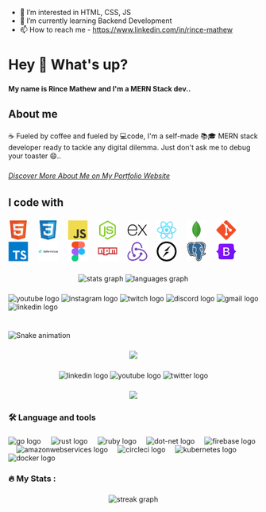 - 👀 I’m interested in HTML, CSS, JS
- 🌱 I’m currently learning Backend Development
- 📫 How to reach me - https://www.linkedin.com/in/rince-mathew


<h1 align="left">Hey 👋 What's up?</h1>

###

<p align="left"><b>My name is Rince Mathew and I'm a MERN Stack dev..</b></p>

###

<h2 align="left">About me</h2>

###

<p align="left">☕️ Fueled by coffee and fueled by 💻code, I'm a self-made 📚🎓 MERN stack developer ready to tackle any digital dilemma. Just don't ask me to debug your toaster 😄..</p>

<!-- <p align="left">Self-made web dev specializing in the MERN stack, always up for the next digital challenge. Let's build something awesome!</p> -->

<!-- <p align="left">✨ Creating bugs since ...<br>📚 I'm currently learning ...<br>🎯 Goals: ...<br>🎲 Fun fact: ...</p> -->

<!-- <p align="left">☕️ Challenge accepted! Self-made MERN stack dev here, ready to roll the dice on any digital dilemma. Except ️ spaghetti code - that's a whole different game!</p> -->

###

<a href="dfdfdf"><h6>Discover More About Me on My Portfolio Website</h6></a>


###

<h2 align="left">I code with</h2>

###

<div align="left">
  <img src="./assets/html5.svg" height="40" alt="html5 logo"  />
  <img width="12" alt="" />
  <img src="./assets/css3.svg" height="40" alt="css3 logo"  />
  <img width="12"  alt="" />
  <img src="./assets/js.svg" height="40" alt="javascript logo"  />
  <img width="12"  alt=""/>
  <img src="./assets/nodejs.svg" height="40" alt="nodejs logo"  />
  <img width="12"  alt=""/>
  <img src="./assets/express.svg" height="40" alt="express logo"  />
  <img width="12"  alt=""/>
  <img src="./assets/react.svg" height="40" alt="react logo"  />
  <img width="12"  alt=""/>
  <img src="./assets/mongodb.svg" height="40" alt="mongodb logo"  />
  <img width="12"  alt=""/>
  <img src="./assets/git.svg" height="40" alt="git logo"  />
  <img width="12"  alt=""/>
  <img src="./assets/typescript.svg" height="40" alt="typescript logo"  />
  <img width="12"  alt=""/>
  <img src="./assets/tailwind.svg" height="40" alt="tailwindcss logo"/>
  <img width="12"  alt=""/>
  <img src="./assets/figma.svg" height="40" alt="figma logo"  />
  <img width="12"  alt=""/>
  <img src="./assets/npm.svg" height="40" alt="npm logo"  />
  <img width="12" alt=""/>
  <!-- <img src="./assets/jest.svg" height="40" alt="jest logo"  />
  <img width="12" alt="" /> -->
  <img src="./assets/redux.svg" height="40" alt="redux logo"  />
  <img width="12"  alt=""/>
  <img src="./assets/socketio.svg" height="40" alt="socketio logo"  />
  <img width="12" alt="" />
  <img src="./assets/postgresql.svg" height="40" alt="postgresql logo"/>
  <img width="12"  alt=""/>
  <img src="./assets/bootstrap.svg" height="40" alt="bootstrap logo"  />
  <img width="12" alt="" />
  <!-- <img src="./assets/graphql.svg" height="40" alt="graphql logo"/>
  <img width="12"  alt=""/> -->
  <!-- <img src="./assets/nextjs.svg" height="40" alt="nextjs logo"  />
  <img width="12" alt="" /> -->
  <!-- <img src="./assets/aws.svg" height="40" alt="amazonwebservices logo"/>
  <img width="12" alt="" /> -->
  <!-- <img src="./assets/nginx.svg" height="40" alt="nginx logo"  />
  <img width="12" alt="" /> -->
  <!-- <img src="./assets/redis.svg" height="40" alt="redis logo"  />
  <img width="12" alt="" /> -->
  <!-- <img src="./assets/threejs.svg" height="40" alt="threejs logo"  />
  <img width="12" alt="" /> -->
  <!-- <img src="./assets/webpack.svg" height="40" alt="webpack logo"  /> -->
</div>

###


<div align="center">
  <img src="https://github-readme-stats.vercel.app/api?username=maurodesouza&hide_title=false&hide_rank=false&show_icons=true&include_all_commits=true&count_private=true&disable_animations=false&theme=dracula&locale=en&hide_border=false" height="150" alt="stats graph"  />
  <img src="https://github-readme-stats.vercel.app/api/top-langs?username=maurodesouza&locale=en&hide_title=false&layout=compact&card_width=320&langs_count=5&theme=dracula&hide_border=false" height="150" alt="languages graph"  />
</div>

###


<div align="left">
  <img src="https://img.shields.io/static/v1?message=Youtube&logo=youtube&label=&color=FF0000&logoColor=white&labelColor=&style=for-the-badge" height="35" alt="youtube logo"  />
  <img src="https://img.shields.io/static/v1?message=Instagram&logo=instagram&label=&color=E4405F&logoColor=white&labelColor=&style=for-the-badge" height="35" alt="instagram logo"  />
  <img src="https://img.shields.io/static/v1?message=Twitch&logo=twitch&label=&color=9146FF&logoColor=white&labelColor=&style=for-the-badge" height="35" alt="twitch logo"  />
  <img src="https://img.shields.io/static/v1?message=Discord&logo=discord&label=&color=7289DA&logoColor=white&labelColor=&style=for-the-badge" height="35" alt="discord logo"  />
  <img src="https://img.shields.io/static/v1?message=Gmail&logo=gmail&label=&color=D14836&logoColor=white&labelColor=&style=for-the-badge" height="35" alt="gmail logo"  />
  <img src="https://img.shields.io/static/v1?message=LinkedIn&logo=linkedin&label=&color=0077B5&logoColor=white&labelColor=&style=for-the-badge" height="35" alt="linkedin logo"  />
</div>

###

<br clear="both">

<img src="https://raw.githubusercontent.com/maurodesouza/maurodesouza/output/snake.svg" alt="Snake animation" />

###

<div align="center">
  <img height="150" src="https://camo.githubusercontent.com/62da68eb62b1e5f175f7d1f0191dd89a653d7908feb22d37d4a0ab07365d6791/68747470733a2f2f6d656469612e67697068792e636f6d2f6d656469612f4d3967624264396e6244724f5475314d71782f67697068792e676966"  />
</div>

###

<div align="center">
  <img src="https://img.shields.io/static/v1?message=LinkedIn&logo=linkedin&label=&color=0077B5&logoColor=white&labelColor=&style=for-the-badge" height="25" alt="linkedin logo"  />
  <img src="https://img.shields.io/static/v1?message=Youtube&logo=youtube&label=&color=FF0000&logoColor=white&labelColor=&style=for-the-badge" height="25" alt="youtube logo"  />
  <img src="https://img.shields.io/static/v1?message=Twitter&logo=twitter&label=&color=1DA1F2&logoColor=white&labelColor=&style=for-the-badge" height="25" alt="twitter logo"  />
</div>

###

<div align="center">
  <img src="https://visitor-badge.laobi.icu/badge?page_id=maurodesouza.maurodesouza&"  />
</div>

###


<h3 align="left">🛠 Language and tools</h3>

###

<div align="left">
  <img src="https://cdn.jsdelivr.net/gh/devicons/devicon/icons/go/go-original-wordmark.svg" height="40" alt="go logo"  />
  <img width="12" />
  <img src="https://cdn.jsdelivr.net/gh/devicons/devicon/icons/rust/rust-plain.svg" height="40" alt="rust logo"  />
  <img width="12" />
  <img src="https://cdn.jsdelivr.net/gh/devicons/devicon/icons/ruby/ruby-plain-wordmark.svg" height="40" alt="ruby logo"  />
  <img width="12" />
  <img src="https://cdn.jsdelivr.net/gh/devicons/devicon/icons/dot-net/dot-net-plain-wordmark.svg" height="40" alt="dot-net logo"  />
  <img width="12" />
  <img src="https://cdn.jsdelivr.net/gh/devicons/devicon/icons/firebase/firebase-plain-wordmark.svg" height="40" alt="firebase logo"  />
  <img width="12" />
  <img src="https://cdn.jsdelivr.net/gh/devicons/devicon/icons/amazonwebservices/amazonwebservices-original.svg" height="40" alt="amazonwebservices logo"  />
  <img width="12" />
  <img src="https://cdn.jsdelivr.net/gh/devicons/devicon/icons/circleci/circleci-plain.svg" height="40" alt="circleci logo"  />
  <img width="12" />
  <img src="https://cdn.jsdelivr.net/gh/devicons/devicon/icons/kubernetes/kubernetes-plain.svg" height="40" alt="kubernetes logo"  />
  <img width="12" />
  <img src="https://cdn.jsdelivr.net/gh/devicons/devicon/icons/docker/docker-plain-wordmark.svg" height="40" alt="docker logo"  />
</div>

###

<h3 align="left">🔥   My Stats :</h3>

###

<div align="center">
  <img src="https://streak-stats.demolab.com?user=maurodesouza&locale=en&mode=daily&theme=dark&hide_border=false&border_radius=5&order=3" height="220" alt="streak graph"  />
</div>

###
<!---
Rince Mathew
Thanks - 💞️
https://profile-readme-generator.com/
https://github.com/JacobLinCool/LeetCode-Stats-Card
--->
